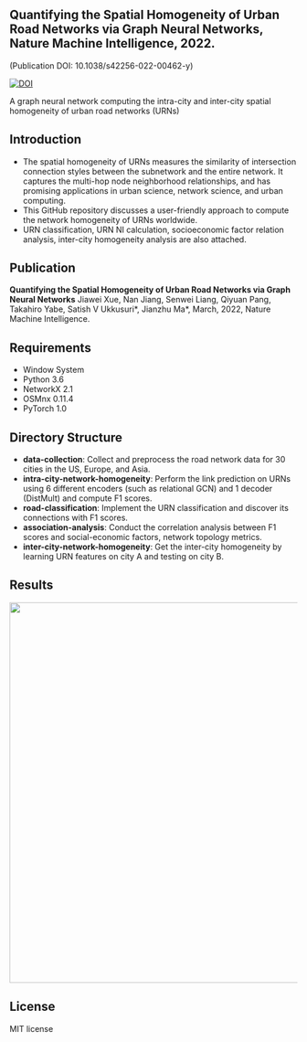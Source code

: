 ## Quantifying the Spatial Homogeneity of Urban Road Networks via Graph Neural Networks, Nature Machine Intelligence, 2022.
(Publication DOI: 10.1038/s42256-022-00462-y)

[![DOI](https://zenodo.org/badge/DOI/10.5281/zenodo.5866593.svg)](https://doi.org/10.5281/zenodo.5866593)

A graph neural network computing the intra-city and inter-city spatial homogeneity of urban road networks (URNs) 

## Introduction

* The spatial homogeneity of URNs measures the similarity of intersection connection styles between the subnetwork and the entire network. 
It captures the multi-hop node neighborhood relationships, and has promising applications in urban science, network science, and urban computing.
* This GitHub repository discusses a user-friendly approach to compute the network homogeneity of URNs worldwide. 
* URN classification, URN NI calculation, socioeconomic factor relation analysis, inter-city homogeneity analysis are also attached.  

## Publication

**Quantifying the Spatial Homogeneity of Urban Road Networks via Graph Neural Networks**
Jiawei Xue, Nan Jiang, Senwei Liang, Qiyuan Pang, Takahiro Yabe, Satish V Ukkusuri\*, Jianzhu Ma\*, March, 2022, Nature Machine Intelligence. 

## Requirements
* Window System
* Python 3.6
* NetworkX 2.1 
* OSMnx 0.11.4
* PyTorch 1.0 

## Directory Structure

* **data-collection**: Collect and preprocess the road network data for 30 cities in the US, Europe, and Asia. 
* **intra-city-network-homogeneity**: Perform the link prediction on URNs using 6 different encoders (such as relational GCN) and 1 decoder (DistMult) and compute F1 scores.
* **road-classification**: Implement the URN classification and discover its connections with F1 scores.
* **association-analysis**: Conduct the correlation analysis between F1 scores and social-economic factors, network topology metrics.
* **inter-city-network-homogeneity**: Get the inter-city homogeneity by learning URN features on city A and testing on city B.

## Results

<p align="center">
  <img src="https://github.com/jiang719/road-network-predictability/blob/master/main-figure/001.png" width="666">
</p>

## License
MIT license

